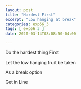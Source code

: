 ```yaml
---
layout: post
title: "Hardest First"
excerpt: "Low hanging at break"
categories: exp56_3
tags: [ exp56_3 ]
date: 2020-03-14T08:08:50-04:00

---
```


Do the hardest thing First

Let the low hanging fruit be taken

As a break option

Get in Line

